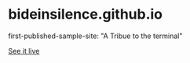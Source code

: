 # bideinsilence.github.io

first-published-sample-site:
"A Tribue to the terminal"

[See it live](https://bideinsilence.github.io/mdn-practice-terminal-tribute/)
